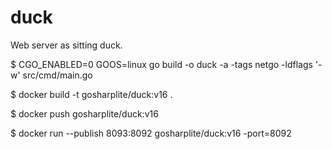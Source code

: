 # duck
Web server as sitting duck.

$ CGO_ENABLED=0 GOOS=linux go build -o duck -a -tags netgo -ldflags '-w' src/cmd/main.go

$ docker build -t gosharplite/duck:v16 .

$ docker push gosharplite/duck:v16

$ docker run --publish 8093:8092 gosharplite/duck:v16 -port=8092
